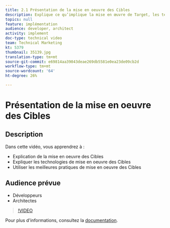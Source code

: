 ```yaml
---
title: 2.1 Présentation de la mise en oeuvre des Cibles
description: Explique ce qu’implique la mise en œuvre de Target, les technologies de mise en œuvre de Target et les bonnes pratiques de mise en œuvre de Target
topics: null
feature: implémentation
audience: developer, architect
activity: implement
doc-type: technical video
team: Technical Marketing
kt: 5379
thumbnail: 35139.jpg
translation-type: tm+mt
source-git-commit: e69814aa39043deae269db5581e0ea23de09cb2d
workflow-type: tm+mt
source-wordcount: '64'
ht-degree: 26%

---
```



# Présentation de la mise en oeuvre des Cibles

## Description

Dans cette vidéo, vous apprendrez à :

* Explication de la mise en oeuvre des Cibles
* Expliquer les technologies de mise en oeuvre des Cibles
* Utiliser les meilleures pratiques de mise en oeuvre des Cibles

## Audience prévue

* Développeurs
* Architectes

>[!VIDEO](https://video.tv.adobe.com/v/35139/?quality=12)

Pour plus d&#39;informations, consultez la [documentation](https://docs.adobe.com/content/help/en/target/using/implement-target/implementing-target.html).
